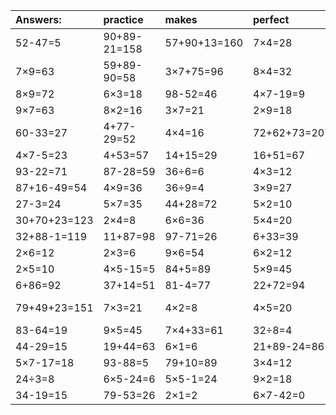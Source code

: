 | Answers: | practice | makes | perfect | ! |
| :--- | :--- | :--- | :--- | :--- |
| 52-47=5 | 90+89-21=158 | 57+90+13=160 | 7×4=28 | 6×5=30 | 
| 7×9=63 | 59+89-90=58 | 3×7+75=96 | 8×4=32 | 5×5=25 | 
| 8×9=72 | 6×3=18 | 98-52=46 | 4×7-19=9 | 6×9=54 | 
| 9×7=63 | 8×2=16 | 3×7=21 | 2×9=18 | 4×6=24 | 
| 60-33=27 | 4+77-29=52 | 4×4=16 | 72+62+73=207 | 8×6=48 | 
| 4×7-5=23 | 4+53=57 | 14+15=29 | 16+51=67 | 12÷6=2 | 
| 93-22=71 | 87-28=59 | 36÷6=6 | 4×3=12 | 3×3=9 | 
| 87+16-49=54 | 4×9=36 | 36÷9=4 | 3×9=27 | 3×6-14=4 | 
| 27-3=24 | 5×7=35 | 44+28=72 | 5×2=10 | 6×7=42 | 
| 30+70+23=123 | 2×4=8 | 6×6=36 | 5×4=20 | 3×6=18 | 
| 32+88-1=119 | 11+87=98 | 97-71=26 | 6+33=39 | 7×8=56 | 
| 2×6=12 | 2×3=6 | 9×6=54 | 6×2=12 | 7×7=49 | 
| 2×5=10 | 4×5-15=5 | 84+5=89 | 5×9=45 | 7×2=14 | 
| 6+86=92 | 37+14=51 | 81-4=77 | 22+72=94 | 4+3=7 | 
| 79+49+23=151 | 7×3=21 | 4×2=8 | 4×5=20 | 99+6-66=39 | 
| 83-64=19 | 9×5=45 | 7×4+33=61 | 32÷8=4 | 80-17=63 | 
| 44-29=15 | 19+44=63 | 6×1=6 | 21+89-24=86 | 14-12=2 | 
| 5×7-17=18 | 93-88=5 | 79+10=89 | 3×4=12 | 4×8=32 | 
| 24÷3=8 | 6×5-24=6 | 5×5-1=24 | 9×2=18 | 12+49=61 | 
| 34-19=15 | 79-53=26 | 2×1=2 | 6×7-42=0 | 70-1=69 | 
